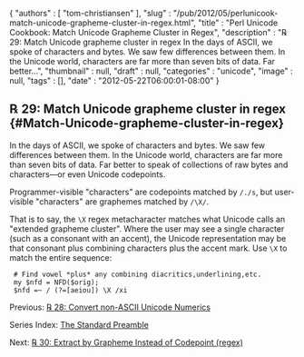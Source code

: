 {
   "authors" : [
      "tom-christiansen"
   ],
   "slug" : "/pub/2012/05/perlunicook-match-unicode-grapheme-cluster-in-regex.html",
   "title" : "Perl Unicode Cookbook: Match Unicode Grapheme Cluster in Regex",
   "description" : "℞ 29: Match Unicode grapheme cluster in regex In the days of ASCII, we spoke of characters and bytes. We saw few differences between them. In the Unicode world, characters are far more than seven bits of data. Far better...",
   "thumbnail" : null,
   "draft" : null,
   "categories" : "unicode",
   "image" : null,
   "tags" : [],
   "date" : "2012-05-22T06:00:01-08:00"
}





℞ 29: Match Unicode grapheme cluster in regex {#Match-Unicode-grapheme-cluster-in-regex}
---------------------------------------------

In the days of ASCII, we spoke of characters and bytes. We saw few
differences between them. In the Unicode world, characters are far more
than seven bits of data. Far better to speak of collections of raw bytes
and characters—or even Unicode codepoints.

Programmer-visible "characters" are codepoints matched by `/./s`, but
user-visible "characters" are graphemes matched by `/\X/`.

That is to say, the `\X` regex metacharacter matches what Unicode calls
an "extended grapheme cluster". Where the user may see a single
character (such as a consonant with an accent), the Unicode
representation may be that consonant plus combining characters plus the
accent mark. Use `\X` to match the entire sequence:

     # Find vowel *plus* any combining diacritics,underlining,etc.
     my $nfd = NFD($orig);
     $nfd =~ / (?=[aeiou]) \X /xi

Previous: [℞ 28: Convert non-ASCII Unicode
Numerics](/media/_pub_2012_05_perlunicook-match-unicode-grapheme-cluster-in-regex/perlunicookbook-convert-non-ascii-unicode-numerics.html)

Series Index: [The Standard
Preamble](/media/_pub_2012_05_perlunicook-match-unicode-grapheme-cluster-in-regex/perlunicook-standard-preamble.html)

Next: [℞ 30: Extract by Grapheme Instead of Codepoint
(regex)](/media/_pub_2012_05_perlunicook-match-unicode-grapheme-cluster-in-regex/perlunicookbook-extract-by-grapheme-instead-of-codepoint-regex.html)


